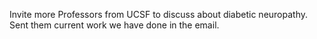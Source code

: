 Invite more Professors from UCSF to discuss about diabetic neuropathy. Sent them current work we have done in the email.


